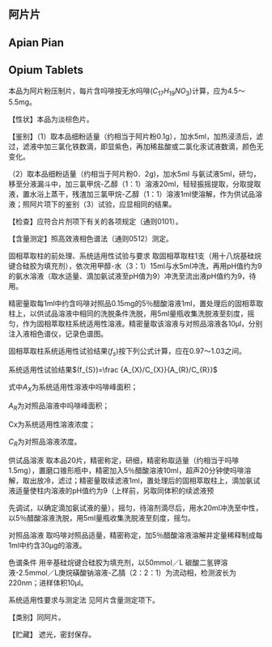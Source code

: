 ## 阿片片

## Apian Pian

## Opium Tablets

本品为阿片粉压制片，每片含吗啡按无水吗啡$(C_{17}H_{19}NO_{3})$计算，应为4.5～5.5mg。

【性状】本品为淡棕色片。

【鉴别】（1）取本品细粉适量（约相当于阿片粉0.1g），加水5ml，加热浸渍后，滤过，滤液中加三氯化铁数滴，即显紫色，再加稀盐酸或二氯化汞试液数滴，颜色无变化。

（2）取本品细粉适量（约相当于阿片粉0．2g)，加水5ml 与氨试液5ml，研匀，移至分液漏斗中，加三氯甲烷-乙醇（1：1）溶液20ml，轻轻振摇提取，分取提取液，置水浴上蒸干，残渣加三氯甲烷-乙醇（1：1）溶液1ml使溶解，作为供试品溶液；照阿片项下的鉴别（3）试验，应显相同的结果。

【检查】应符合片剂项下有关的各项规定（通则0101）。

【含量测定】照高效液相色谱法（通则0512）测定。

固相萃取柱的前处理、系统适用性试验与要求 取固相萃取柱1支（用十八烷基硅烷键合硅胶为填充剂），依次用甲醇-水（3：1）15ml与水5ml冲洗，再用pH值约为9的氨水溶液（取水适量、滴加氨试液至pH值为9）冲洗至流出液pH值约为9，待用。

精密量取每1ml中约含吗啡对照品0.15mg的5％醋酸溶液1ml，置处理后的固相萃取柱上，以供试品溶液中相同的洗脱条件洗脱，用5ml量瓶收集洗脱液至刻度，摇匀，作为固相萃取柱系统适用性溶液。精密量取该溶液与对照品溶液各10μl，分别注入液相色谱仪，记录色谱图。

固相萃取柱系统适用性试验结果$(f_{s})$按下列公式计算，应在0.97～1.03之间。

系统适用性试验结果$(f_{S})=\frac {A_{X}/C_{X}}{A_{R}/C_{R}}$

式中$A_{X}$为系统适用性溶液中吗啡峰面积；

$A_{R}$为对照品溶液中吗啡峰面积；

Cx为系统适用性溶液浓度；

$C_{R}$为对照品溶液浓度。

供试品溶液 取本品20片，精密称定，研细，精密称取适量（约相当于吗啡1.5mg），置磨口锥形瓶中，精密加入5％醋酸溶液10ml，超声20分钟使吗啡溶解，取出放冷，滤过；精密量取续滤液1ml，置处理后的固相萃取柱上，滴加氨试液适量使柱内溶液的pH值约为9（上样前，另取同体积的续滤液预

先调试，以确定滴加氨试液的量），摇匀，待溶剂滴尽后，用水20ml冲洗至中性，以5％醋酸溶液洗脱，用5ml量瓶收集洗脱液至刻度，摇匀。

对照品溶液 取吗啡对照品适量，精密称定，加5％醋酸溶液溶解并定量稀释制成每1ml中约含30μg的溶液。

色谱条件 用辛基硅烷键合硅胶为填充剂，以50mmol／L 碳酸二氢钾溶液-2.5mmol／L庚烷磺酸钠溶液-乙腈（2：2：1）为流动相，检测波长为220nm；进样体积10μl。

系统适用性要求与测定法 见阿片含量测定项下。

【类别】同阿片。

【贮藏】 遮光，密封保存。